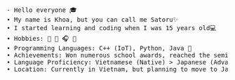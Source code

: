<pre>
- Hello everyone 🎓
• My name is Khoa, but you can call me Satoru✨
• I started learning and coding when I was 15 years old💻
• Hobbies: 🎨 🎹 🎧 🔭
• Programming Languages: C++ (IoT), Python, Java 🎯
• Achievements: Won numerous school awards, reached the semifinals of programming competitions several times🏅
• Language Proficiency: Vietnamese (Native) > Japanese (Advanced) > English (Intermediate) > Chinese (Basic) 📒
• Location: Currently in Vietnam, but planning to move to Japan for studies soon 🗻
</pre>
